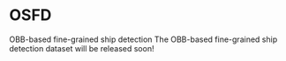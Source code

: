 # OSFD
OBB-based fine-grained ship detection
The OBB-based fine-grained ship detection dataset will be released soon!
